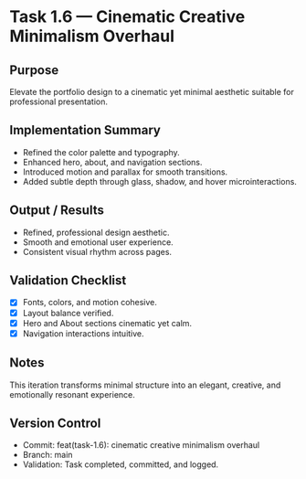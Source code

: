 # Task 1.6 — Cinematic Creative Minimalism Overhaul

## Purpose

Elevate the portfolio design to a cinematic yet minimal aesthetic suitable for professional presentation.

## Implementation Summary

- Refined the color palette and typography.
- Enhanced hero, about, and navigation sections.
- Introduced motion and parallax for smooth transitions.
- Added subtle depth through glass, shadow, and hover microinteractions.

## Output / Results

- Refined, professional design aesthetic.
- Smooth and emotional user experience.
- Consistent visual rhythm across pages.

## Validation Checklist

- [x] Fonts, colors, and motion cohesive.
- [x] Layout balance verified.
- [x] Hero and About sections cinematic yet calm.
- [x] Navigation interactions intuitive.

## Notes

This iteration transforms minimal structure into an elegant, creative, and emotionally resonant experience.

## Version Control

- Commit: feat(task-1.6): cinematic creative minimalism overhaul
- Branch: main
- Validation: Task completed, committed, and logged.

